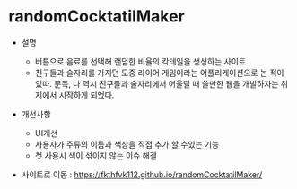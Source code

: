# randomCocktatilMaker
+ 설명
  + 버튼으로 음료를 선택해 랜덤한 비율의 칵테일을 생성하는 사이트
  + 친구들과 술자리를 가지던 도중 라이어 게임이라는 어플리케이션으로 논 적이 있따. 문득, 나 역시 친구들과 술자리에서 어울릴 때 쓸만한 웹을 개발하자는 취지에서 시작하게 되었다.
 
+ 개선사항
  + UI개선
  + 사용자가 주류의 이름과 색상을 직접 추가 할 수있는 기능
  + 첫 사용시 색이 섞이지 않는 이슈 해결
+ 사이트로 이동 : https://fkthfvk112.github.io/randomCocktatilMaker/
